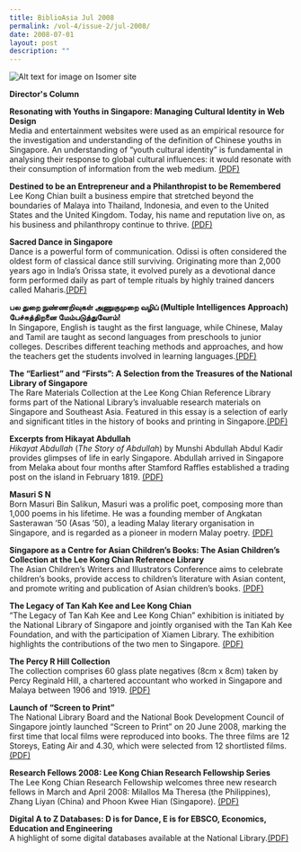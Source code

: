 ```yaml
---
title: BiblioAsia Jul 2008
permalink: /vol-4/issue-2/jul-2008/
date: 2008-07-01
layout: post
description: ""
---
```

![Alt text for image on Isomer site](/images/covers/ba4-2.jpg)

**Director's Column**<br>

**Resonating with Youths in Singapore: Managing Cultural Identity in Web Design**<br>Media and entertainment websites were used as an empirical resource for the investigation and understanding of the definition of Chinese youths in Singapore. An understanding of “youth cultural identity” is fundamental in analysing their response to global cultural influences: it
would resonate with their consumption of information from the web medium.
[(PDF)](/files/pdf/vol-4/issue-2/v4-issue2_ResonatingYouths.pdf)

**Destined to be an Entrepreneur and a Philanthropist to be Remembered**<br>Lee Kong Chian built a business empire that stretched beyond the boundaries of Malaya into Thailand, Indonesia, and even to the United States and the United Kingdom. Today, his name and reputation live on, as his business and philanthropy continue to thrive. [(PDF)](/files/pdf/vol-4/issue-2/v4-issue2_EntrepreneurPhilantropist.pdf)

**Sacred Dance in Singapore**<br>Dance is a powerful form of communication. Odissi is often considered the oldest form of classical dance still surviving. Originating more than 2,000 years ago in India’s Orissa state, it evolved purely as a devotional dance form performed daily as part of temple rituals by highly trained dancers called Maharis.[(PDF)](/files/pdf/vol-4/issue-2/v4-issue2_SacredDance.pdf)

**பல துறை நுண்ணறிவுகள் அணுகுமுறை வழிப் (Multiple Intelligences Approach) பேச்சுத்திறனை மேம்படுத்துவோம்!**<br>In Singapore, English is taught as the first language, while Chinese, Malay and Tamil are taught as second languages from preschools to junior colleges. Describes different teaching methods and approaches, and how the teachers get the students involved in learning languages.[(PDF)](/files/pdf/vol-4/issue-2/v4-issue2_Tamil.pdf)

**The “Earliest” and “Firsts”: A Selection from the Treasures of the National Library of Singapore**<br>The Rare Materials Collection at the Lee Kong Chian Reference Library forms part of the National Library’s invaluable research materials on Singapore and Southeast Asia. Featured in this essay is a selection of early and significant titles in the history of books and printing in Singapore.[(PDF)](/files/pdf/vol-4/issue-2/v4-issue2_EarliestFirsts2.pdf)

**Excerpts from Hikayat Abdullah**<br>*Hikayat Abdullah* (*The Story of Abdullah*) by Munshi Abdullah Abdul Kadir provides glimpses of life in early Singapore. Abdullah arrived in Singapore from Melaka about four months after Stamford Raffles established a trading post on the island in February 1819. [(PDF)](/files/pdf/vol-4/issue-2/v4-issue2_HikayatAbdullah.pdf)

**Masuri S N**<br>Born Masuri Bin Salikun, Masuri was a prolific poet, composing more than 1,000 poems in his lifetime. He was a founding member of Angkatan Sasterawan ’50 (Asas ’50), a leading Malay literary organisation in Singapore, and is regarded as a pioneer in modern Malay poetry. [(PDF)](/files/pdf/vol-4/issue-2/v4-issue2_MasuriSN2.pdf)

**Singapore as a Centre for Asian Children’s Books: The Asian Children’s Collection at the Lee Kong Chian Reference Library**<br>The Asian Children’s Writers and Illustrators Conference aims to celebrate children’s books, provide access to children’s literature with Asian content, and promote writing and publication of Asian children’s books. [(PDF)](/files/pdf/vol-4/issue-2/v4-issue2_AsianChildrenBooks.pdf)

**The Legacy of Tan Kah Kee and Lee Kong Chian**<br>“The Legacy of Tan Kah Kee and Lee Kong Chian” exhibition is initiated by the National Library of Singapore and jointly organised with the Tan Kah Kee Foundation, and with the participation of Xiamen Library. The exhibition highlights the contributions of the two men to Singapore. [(PDF)](/files/pdf/vol-4/issue-2/v4-issue2_KahKeeKongChian.pdf)

**The Percy R Hill Collection**<br>The collection comprises 60 glass plate negatives (8cm x 8cm) taken by Percy Reginald Hill, a chartered accountant who worked in Singapore and Malaya between 1906 and 1919. [(PDF)](/files/pdf/vol-4/issue-2/v4-issue2_PercyHill.pdf)

**Launch of “Screen to Print”**<br>The National Library Board and the National Book Development Council of Singapore jointly launched “Screen to Print” on 20 June 2008, marking the first time that local films were reproduced into books. The three films are 12 Storeys, Eating Air and 4.30, which were selected from 12 shortlisted films. [(PDF)](/files/pdf/vol-4/issue-2/v4-issue2_ScreenPrint.pdf)

**Research Fellows 2008: Lee Kong Chian Research Fellowship Series**<br>The Lee Kong Chian Research Fellowship welcomes three new research fellows in March and April 2008: Milallos Ma Theresa (the Philippines), Zhang Liyan (China) and Phoon Kwee Hian (Singapore). [(PDF)](/files/pdf/vol-4/issue-2/v4-issue2_ResearchFellows2008.pdf)

**Digital A to Z Databases: D is for Dance, E is for EBSCO, Economics, Education and Engineering**<br>A highlight of some digital databases available at the National Library.[(PDF)](/files/pdf/vol-4/issue-2/v4-issue2_DigitalA-Z.pdf)